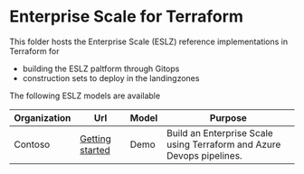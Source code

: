 # Enterprise Scale for Terraform

This folder hosts the Enterprise Scale (ESLZ) reference implementations in Terraform for
- building the ESLZ paltform through Gitops
- construction sets to deploy in the landingzones

The following ESLZ models are available


| Organization          | Url     | Model             | Purpose                                                                                                                                                                                                                    |
|-----------------------|------| ------------|---------------------------------------------------------------------------------------------------------------------------------------------------------------------------------------------------------|
| Contoso        | [Getting started](./contoso/README.md) | Demo              | Build an Enterprise Scale using Terraform and Azure Devops pipelines.                                                                                                                              |
